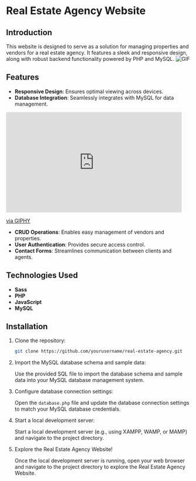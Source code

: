 # Real Estate Agency Website

## Introduction

This website  is designed to serve as a solution for managing properties and vendors for a real estate agency. It features a sleek and responsive design, along with robust backend functionality powered by PHP and MySQL.
   ![GIF](https://media.giphy.com/media/lgX2xswzXaGGffCsu1/giphy.gif)
## Features

- **Responsive Design**: Ensures optimal viewing across devices.
- **Database Integration**: Seamlessly integrates with MySQL for data management.
<iframe src="https://giphy.com/embed/85WIKqy2JcNQyGicov" width="480" height="274" frameBorder="0" class="giphy-embed" allowFullScreen></iframe><p><a href="https://giphy.com/gifs/85WIKqy2JcNQyGicov">via GIPHY</a></p>

- **CRUD Operations**: Enables easy management of vendors and properties.
- **User Authentication**: Provides secure access control.
- **Contact Forms**: Streamlines communication between clients and agents.

## Technologies Used

- **Sass**
- **PHP**
- **JavaScript**
- **MySQL**

## Installation
1. Clone the repository:

   ```bash
   git clone https://github.com/yourusername/real-estate-agency.git
   ```

2. Import the MySQL database schema and sample data:

   Use the provided SQL file to import the database schema and sample data into your MySQL database management system.

3. Configure database connection settings:

   Open the `database.php` file and update the database connection settings to match your MySQL database credentials.

4. Start a local development server:

   Start a local development server (e.g., using XAMPP, WAMP, or MAMP) and navigate to the project directory.

5. Explore the Real Estate Agency Website!

   Once the local development server is running, open your web browser and navigate to the project directory to explore the Real Estate Agency Website.


